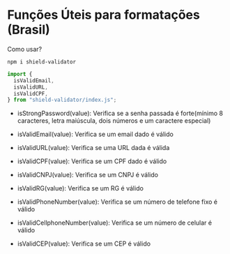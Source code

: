 # Funções Úteis para formatações (Brasil)

Como usar?

```shell
npm i shield-validator
```

```js
import {
  isValidEmail,
  isValidURL,
  isValidCPF,
} from "shield-validator/index.js";
```

- isStrongPassword(value):
  Verifica se a senha passada é forte(mínimo 8 caracteres, letra maiúscula, dois números e um caractere especial)

- isValidEmail(value):
  Verifica se um email dado é válido

- isValidURL(value):
  Verifica se uma URL dada é válida

- isValidCPF(value):
  Verifica se um CPF dado é válido

- isValidCNPJ(value):
  Verifica se um CNPJ é válido

- isValidRG(value):
  Verifica se um RG é válido

- isValidPhoneNumber(value):
  Verifica se um número de telefone fixo é válido

- isValidCellphoneNumber(value):
  Verifica se um número de celular é válido

- isValidCEP(value):
  Verifica se um CEP é válido
